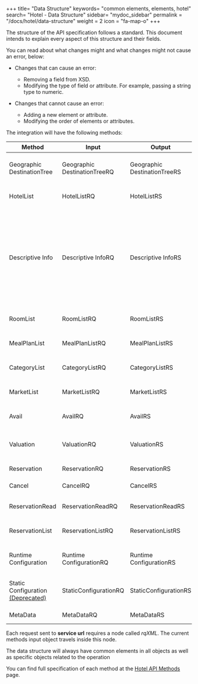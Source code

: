 +++
title= "Data Structure"
keywords= "common elements, elements, hotel"
search= "Hotel - Data Structure"
sidebar= "mydoc_sidebar"
permalink = "/docs/hotel/data-structure"
weight = 2
icon = "fa-map-o"
+++

The structure of the API specification follows a standard. This document intends to explain every aspect of this structure and their fields. 

You can read about what changes might and what changes might not cause an error, below:

* Changes that can cause an error:
  * Removing a field from XSD.
  * Modifying the type of field or attribute. For example, passing a string type to numeric.
  
* Changes that cannot cause an error:
  * Adding a new element or attribute.
  * Modifying the order of elements or attributes.

The integration will have the following methods:


| **Method**                | **Input**                   | **Output**                  | **Description** |
| ------------------------- | --------------------------- | --------------------------- | --------------- |
| Geographic DestinationTree | Geographic DestinationTreeRQ | Geographic DestinationTreeRS | Returns a tree of supplier's destinations. |
| HotelList                 | HotelListRQ                 | HotelListRS                 | Returns a list of available hotels. |
| Descriptive Info           | Descriptive InfoRQ           | Descriptive InfoRS           | Retrieves information for current hotel such as photos, descriptions, amenities,etc as well as basic info (code,name, town, address, contact). |
| RoomList                  | RoomListRQ                  | RoomListRS                  | Returns available room types. |
| MealPlanList              | MealPlanListRQ              | MealPlanListRS              | Returns a list of available boards. |
| CategoryList              | CategoryListRQ              | CategoryListRS              | Returns a list of available categories. |
| MarketList              | MarketListRQ              | MarketListRS              | Returns a list of available markets. |
| Avail                     | AvailRQ                     | AvailRS                     | Makes an availability request. |
| Valuation                 | ValuationRQ                 | ValuationRS                 | Retrieves a booking quote (pre-book). |
| Reservation               | ReservationRQ               | ReservationRS               | Makes a booking. |
| Cancel                    | CancelRQ                    | CancelRS                    | Cancels a booking. |
| ReservationRead           | ReservationReadRQ           | ReservationReadRS           | Retrieves booking details. |
| ReservationList           | ReservationListRQ           | ReservationListRS           | Retrieves a list of bookings. |
| Runtime Configuration      | Runtime ConfigurationRQ      | Runtime ConfigurationRS      |Retrieves the supplier’s run-time configuration. |
| Static Configuration [(Deprecated)](https://knowledge.travelgatex.com/what-is-the-difference-between-staticconfiguration-legacy-and-metadata-legacy)       | StaticConfigurationRQ       | StaticConfigurationRS       | Retrieves the supplier’s static configuration. |
| MetaData         | MetaDataRQ         |  MetaDataRS        | Meta data information. |

Each request sent to  **service url** requires a node called *rqXML*. The current methods input object travels inside this node.


The data structure will always have common elements in all objects as well as
specific objects related to the operation

You can find full specification of each method at the [Hotel API Methods](/connectiontypesbuyers/legacy/methods/) page.
